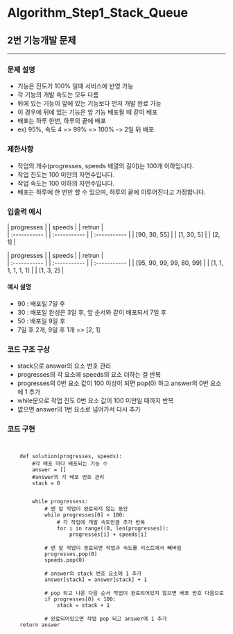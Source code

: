 # Algorithm_Step1_Stack_Queue
## 2번 기능개발 문제
***

### 문제 설명 
- 기능은 진도가 100% 일때 서비스에 반영 가능
- 각 기능의 개발 속도는 모두 다름 
- 뒤에 있는 기능이 앞에 있는 기능보다 먼저 개발 완료 가능
- 이 경우에 뒤에 있는 기능은 앞 기능 배포될 때 같이 배포 
- 배포는 하루 한번, 하루의 끝에 배포 
- ex) 95%, 속도 4 => 99% => 100% -> 2일 뒤 배포 

### 제한사항
- 작업의 개수(progresses, speeds 배열의 길이)는 100개 이하입니다.
- 작업 진도는 100 미만의 자연수입니다.
- 작업 속도는 100 이하의 자연수입니다.
- 배포는 하루에 한 번만 할 수 있으며, 하루의 끝에 이루어진다고 가정합니다. 

### 입출력 예시 
 | progresses   |  | speeds       | | retrun       |  
 | :----------- |  | :----------- | | :----------- |
 | [90, 30, 55] |  | [1, 30, 5]   | | [2, 1]       |

 | progresses               |  | speeds             | | retrun       |  
 | :-----------             |  | :-----------       | | :----------- |
 | [95, 90, 99, 99, 80, 99] |  | [1, 1, 1, 1, 1, 1] | | [1, 3, 2]    |
 

#### 예시 설명  
- 90 : 배포일 7일 후
- 30 : 배포일 완성은 3일 후, 앞 순서와 같이 배포되서 7일 후  
- 50 : 배포일 9일 후
- 7일 후 2개, 9일 후 1개 => [2, 1]


### 코드 구조 구상
- stack으로 answer의 요소 번호 관리 
- progresses의 각 요소에 speeds의 요소 더하는 걸 반복
- progresses의 0번 요소 값이 100 이상이 되면 pop(0) 하고 answer의 0번 요소에 1 추가 
- while문으로 작업 진도 0번 요소 값이 100 미만일 때까지 반복
- 없으면 answer의 1번 요소로 넘어가서 다시 추가 

### 코드 구현

<pre>
<code>

    def solution(progresses, speeds):
        #각 배포 마다 배포되는 기능 수 
        answer = []
        #answer의 각 배포 번호 관리 
        stack = 0
        
        
        while progressess:
            # 맨 앞 작업이 완료되지 않는 동안 
            while progresses[0] < 100: 
                # 각 작업에 개발 속도만큼 추가 반복 
                for i in range((0, len(progresses)):
                    progresses[i] + speeds[i]
            
            # 맨 앞 작업이 종료되면 작업과 속도를 리스트에서 빼버림 
            progresses.pop(0)
            speeds.pop(0)
            
            # answer의 stack 번호 요소에 1 추가 
            answer[stack] = answer[stack] + 1
            
            # pop 되고 나온 다음 순서 작업이 완료되어있지 않으면 배포 번호 다음으로 
            if progresses[0] < 100:
                stack = stack + 1
            
            # 완료되어있으면 작업 pop 되고 answer에 1 추가 
	return answer

</code>
</pre>
